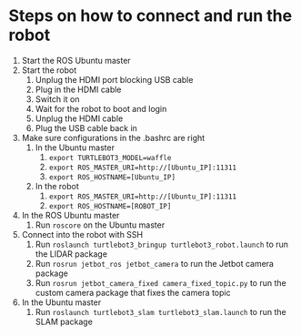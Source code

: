 # Steps on how to connect and run the robot
1. Start the ROS Ubuntu master
1. Start the robot
    1. Unplug the HDMI port blocking USB cable
    1. Plug in the HDMI cable
    1. Switch it on
    1. Wait for the robot to boot and login
    1. Unplug the HDMI cable
    1. Plug the USB cable back in
1. Make sure configurations in the .bashrc are right
    1. In the Ubuntu master
        1. `export TURTLEBOT3_MODEL=waffle`
        1. `export ROS_MASTER_URI=http://[Ubuntu_IP]:11311`
        1. `export ROS_HOSTNAME=[Ubuntu_IP]`
    1. In the robot
        1. `export ROS_MASTER_URI=http://[Ubuntu_IP]:11311`
        1. `export ROS_HOSTNAME=[ROBOT_IP]`
1. In the ROS Ubuntu master
    1. Run `roscore` on the Ubuntu master
1. Connect into the robot with SSH
    1. Run `roslaunch turtlebot3_bringup turtlebot3_robot.launch` to run the LIDAR package
    1. Run `rosrun jetbot_ros jetbot_camera` to run the Jetbot camera package
    1. Run `rosrun jetbot_camera_fixed camera_fixed_topic.py` to run the custom camera package that fixes the camera topic
1. In the Ubuntu master 
    1. Run `roslaunch turtlebot3_slam turtlebot3_slam.launch` to run the SLAM package